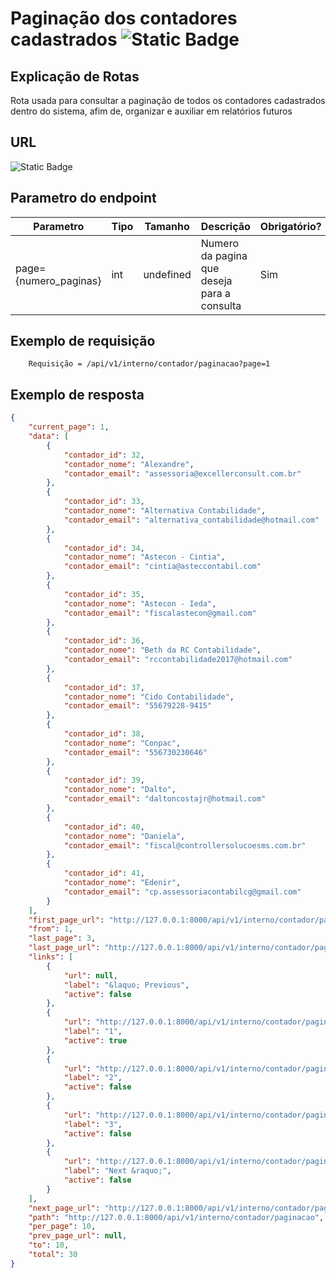# Paginação dos contadores cadastrados ![Static Badge](https://img.shields.io/badge/Rota_autenticada-49CC90)

## Explicação de Rotas

Rota usada para consultar a paginação de todos os contadores cadastrados dentro do sistema, afim de, organizar e auxiliar em relatórios futuros

## URL

![Static Badge](https://img.shields.io/badge/GET-%2Fapi%2Fv1%2Finterno%2Fcontador%2Fpaginacao-%2361AFFE)

## Parametro do endpoint

| Parametro             | Tipo | Tamanho   | Descrição                                   | Obrigatório? |
|-----------------------|------|-----------|---------------------------------------------|--------------|
| page={numero_paginas} | int  | undefined | Numero da pagina que deseja para a consulta | Sim          |

## Exemplo de requisição


```text
    Requisição = /api/v1/interno/contador/paginacao?page=1
```

## Exemplo de resposta

```json
{
    "current_page": 1,
    "data": [
        {
            "contador_id": 32,
            "contador_nome": "Alexandre",
            "contador_email": "assessoria@excellerconsult.com.br"
        },
        {
            "contador_id": 33,
            "contador_nome": "Alternativa Contabilidade",
            "contador_email": "alternativa_contabilidade@hotmail.com"
        },
        {
            "contador_id": 34,
            "contador_nome": "Astecon - Cintia",
            "contador_email": "cintia@asteccontabil.com"
        },
        {
            "contador_id": 35,
            "contador_nome": "Astecon - Ieda",
            "contador_email": "fiscalastecon@gmail.com"
        },
        {
            "contador_id": 36,
            "contador_nome": "Beth da RC Contabilidade",
            "contador_email": "rccontabilidade2017@hotmail.com"
        },
        {
            "contador_id": 37,
            "contador_nome": "Cido Contabilidade",
            "contador_email": "55679228-9415"
        },
        {
            "contador_id": 38,
            "contador_nome": "Conpac",
            "contador_email": "556730230646"
        },
        {
            "contador_id": 39,
            "contador_nome": "Dalto",
            "contador_email": "daltoncostajr@hotmail.com"
        },
        {
            "contador_id": 40,
            "contador_nome": "Daniela",
            "contador_email": "fiscal@controllersolucoesms.com.br"
        },
        {
            "contador_id": 41,
            "contador_nome": "Edenir",
            "contador_email": "cp.assessoriacontabilcg@gmail.com"
        }
    ],
    "first_page_url": "http://127.0.0.1:8000/api/v1/interno/contador/paginacao?page=1",
    "from": 1,
    "last_page": 3,
    "last_page_url": "http://127.0.0.1:8000/api/v1/interno/contador/paginacao?page=3",
    "links": [
        {
            "url": null,
            "label": "&laquo; Previous",
            "active": false
        },
        {
            "url": "http://127.0.0.1:8000/api/v1/interno/contador/paginacao?page=1",
            "label": "1",
            "active": true
        },
        {
            "url": "http://127.0.0.1:8000/api/v1/interno/contador/paginacao?page=2",
            "label": "2",
            "active": false
        },
        {
            "url": "http://127.0.0.1:8000/api/v1/interno/contador/paginacao?page=3",
            "label": "3",
            "active": false
        },
        {
            "url": "http://127.0.0.1:8000/api/v1/interno/contador/paginacao?page=2",
            "label": "Next &raquo;",
            "active": false
        }
    ],
    "next_page_url": "http://127.0.0.1:8000/api/v1/interno/contador/paginacao?page=2",
    "path": "http://127.0.0.1:8000/api/v1/interno/contador/paginacao",
    "per_page": 10,
    "prev_page_url": null,
    "to": 10,
    "total": 30
}
```
